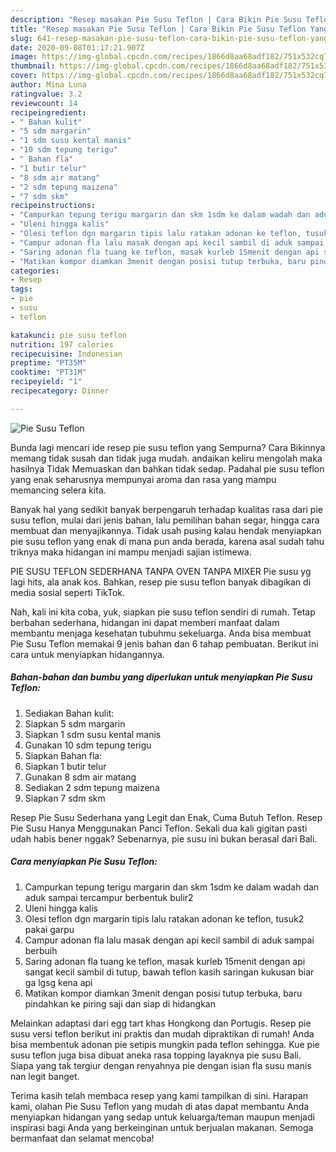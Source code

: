 ```yaml
---
description: "Resep masakan Pie Susu Teflon | Cara Bikin Pie Susu Teflon Yang Enak Dan Lezat"
title: "Resep masakan Pie Susu Teflon | Cara Bikin Pie Susu Teflon Yang Enak Dan Lezat"
slug: 641-resep-masakan-pie-susu-teflon-cara-bikin-pie-susu-teflon-yang-enak-dan-lezat
date: 2020-09-08T01:17:21.907Z
image: https://img-global.cpcdn.com/recipes/1866d8aa68adf182/751x532cq70/pie-susu-teflon-foto-resep-utama.jpg
thumbnail: https://img-global.cpcdn.com/recipes/1866d8aa68adf182/751x532cq70/pie-susu-teflon-foto-resep-utama.jpg
cover: https://img-global.cpcdn.com/recipes/1866d8aa68adf182/751x532cq70/pie-susu-teflon-foto-resep-utama.jpg
author: Mina Luna
ratingvalue: 3.2
reviewcount: 14
recipeingredient:
- " Bahan kulit"
- "5 sdm margarin"
- "1 sdm susu kental manis"
- "10 sdm tepung terigu"
- " Bahan fla"
- "1 butir telur"
- "8 sdm air matang"
- "2 sdm tepung maizena"
- "7 sdm skm"
recipeinstructions:
- "Campurkan tepung terigu margarin dan skm 1sdm ke dalam wadah dan aduk sampai tercampur berbentuk bulir2"
- "Uleni hingga kalis"
- "Olesi teflon dgn margarin tipis lalu ratakan adonan ke teflon, tusuk2 pakai garpu"
- "Campur adonan fla lalu masak dengan api kecil sambil di aduk sampai berbuih"
- "Saring adonan fla tuang ke teflon, masak kurleb 15menit dengan api sangat kecil sambil di tutup, bawah teflon kasih saringan kukusan biar ga lgsg kena api"
- "Matikan kompor diamkan 3menit dengan posisi tutup terbuka, baru pindahkan ke piring saji dan siap di hidangkan"
categories:
- Resep
tags:
- pie
- susu
- teflon

katakunci: pie susu teflon 
nutrition: 197 calories
recipecuisine: Indonesian
preptime: "PT35M"
cooktime: "PT31M"
recipeyield: "1"
recipecategory: Dinner

---
```



![Pie Susu Teflon](https://img-global.cpcdn.com/recipes/1866d8aa68adf182/751x532cq70/pie-susu-teflon-foto-resep-utama.jpg)

Bunda lagi mencari ide resep pie susu teflon yang Sempurna? Cara Bikinnya memang tidak susah dan tidak juga mudah. andaikan keliru mengolah maka hasilnya Tidak Memuaskan dan bahkan tidak sedap. Padahal pie susu teflon yang enak seharusnya mempunyai aroma dan rasa yang mampu memancing selera kita.

Banyak hal yang sedikit banyak berpengaruh terhadap kualitas rasa dari pie susu teflon, mulai dari jenis bahan, lalu pemilihan bahan segar, hingga cara membuat dan menyajikannya. Tidak usah pusing kalau hendak menyiapkan pie susu teflon yang enak di mana pun anda berada, karena asal sudah tahu triknya maka hidangan ini mampu menjadi sajian istimewa.

PIE SUSU TEFLON SEDERHANA TANPA OVEN TANPA MIXER Pie susu yg lagi hits, ala anak kos. Bahkan, resep pie susu teflon banyak dibagikan di media sosial seperti TikTok.


Nah, kali ini kita coba, yuk, siapkan pie susu teflon sendiri di rumah. Tetap berbahan sederhana, hidangan ini dapat memberi manfaat dalam membantu menjaga kesehatan tubuhmu sekeluarga. Anda bisa membuat Pie Susu Teflon memakai 9 jenis bahan dan 6 tahap pembuatan. Berikut ini cara untuk menyiapkan hidangannya.

<!--inarticleads1-->

##### Bahan-bahan dan bumbu yang diperlukan untuk menyiapkan Pie Susu Teflon:

1. Sediakan  Bahan kulit:
1. Siapkan 5 sdm margarin
1. Siapkan 1 sdm susu kental manis
1. Gunakan 10 sdm tepung terigu
1. Siapkan  Bahan fla:
1. Siapkan 1 butir telur
1. Gunakan 8 sdm air matang
1. Sediakan 2 sdm tepung maizena
1. Siapkan 7 sdm skm


Resep Pie Susu Sederhana yang Legit dan Enak, Cuma Butuh Teflon. Resep Pie Susu Hanya Menggunakan Panci Teflon. Sekali dua kali gigitan pasti udah habis bener nggak? Sebenarnya, pie susu ini bukan berasal dari Bali. 

<!--inarticleads2-->

##### Cara menyiapkan Pie Susu Teflon:

1. Campurkan tepung terigu margarin dan skm 1sdm ke dalam wadah dan aduk sampai tercampur berbentuk bulir2
1. Uleni hingga kalis
1. Olesi teflon dgn margarin tipis lalu ratakan adonan ke teflon, tusuk2 pakai garpu
1. Campur adonan fla lalu masak dengan api kecil sambil di aduk sampai berbuih
1. Saring adonan fla tuang ke teflon, masak kurleb 15menit dengan api sangat kecil sambil di tutup, bawah teflon kasih saringan kukusan biar ga lgsg kena api
1. Matikan kompor diamkan 3menit dengan posisi tutup terbuka, baru pindahkan ke piring saji dan siap di hidangkan


Melainkan adaptasi dari egg tart khas Hongkong dan Portugis. Resep pie susu versi teflon berikut ini praktis dan mudah dipraktikan di rumah! Anda bisa membentuk adonan pie setipis mungkin pada teflon sehingga. Kue pie susu teflon juga bisa dibuat aneka rasa topping layaknya pie susu Bali. Siapa yang tak tergiur dengan renyahnya pie dengan isian fla susu manis nan legit banget. 

Terima kasih telah membaca resep yang kami tampilkan di sini. Harapan kami, olahan Pie Susu Teflon yang mudah di atas dapat membantu Anda menyiapkan hidangan yang sedap untuk keluarga/teman maupun menjadi inspirasi bagi Anda yang berkeinginan untuk berjualan makanan. Semoga bermanfaat dan selamat mencoba!
